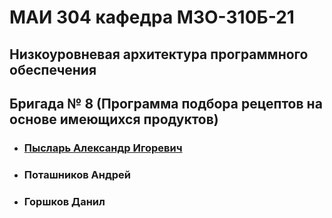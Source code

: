 # МАИ 304 кафедра М3О-310Б-21
## Низкоуровневая архитектура программного обеспечения
## Бригада № 8 (Программа подбора рецептов на основе имеющихся продуктов)
- ### [Пысларь Александр Игоревич](https://t.me/alex_pyslar)
- ### Поташников Андрей
- ### Горшков Данил